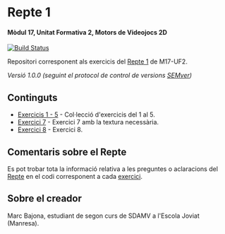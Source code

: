 # Repte 1
#### Mòdul 17, Unitat Formativa 2, Motors de Videojocs 2D

[![Build Status](https://api.travis-ci.org/mabamo1/M17-UF2-Repte1.svg?branch=master)](https://github.com/mabamo1/M17-UF2-Repte1)

Repositori corresponent als exercicis del [Repte 1] de M17-UF2.

*Versió 1.0.0 (seguint el protocol de control de versions [SEMver](https://semver.org/lang/ca/))*

## Continguts
* [Exercicis 1 - 5] - Col·lecció d'exercicis del 1 al 5.
* [Exercici 7] - Exercici 7 amb la textura necessària.
* [Exercici 8] - Exercici 8.

## Comentaris sobre el Repte
Es pot trobar tota la informació relativa a les preguntes o aclaracions del [Repte] en el codi corresponent a cada [exercici](#continguts).

## Sobre el creador
Marc Bajona, estudiant de segon curs de SDAMV a l'Escola Joviat (Manresa).


<!-- Això són els enllaços als respectus llocs que estàn assenyalats en el README.
     Aquest codi NO és visible. -->

[Repte 1]: <https://github.com/mabamo1/M17-UF2-Repte1/blob/tocheck/Repte%201%20-%20PDF%20d'exercicis.pdf>
[Repte]: <https://github.com/mabamo1/M17-UF2-Repte1/blob/tocheck/Repte%201%20-%20PDF%20d'exercicis.pdf>
[Exercicis 1 - 5]: <https://github.com/mabamo1/M17-UF2-Repte1/tree/tocheck/repte1_ex1_to_ex5>
[Exercici 7]: <https://github.com/mabamo1/M17-UF2-Repte1/tree/tocheck/repte1_ex7/exercici7_repte1>
[Exercici 8]: <https://github.com/mabamo1/M17-UF2-Repte1/tree/tocheck/repte1_ex8>
